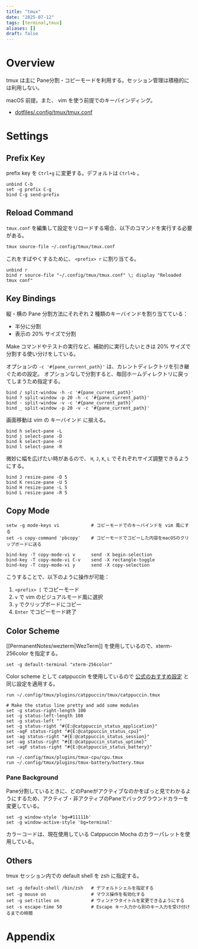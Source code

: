 ```yaml
---
title: "tmux"
date: "2025-07-12"
tags: [terminal,tmux]
aliases: []
draft: false
---
```


# Overview

tmux は主に Pane分割・コピーモードを利用する。セッション管理は積極的には利用しない。

macOS 前提。また、 vim を使う前提でのキーバインディング。

- [dotfiles/.config/tmux/tmux.conf](https://github.com/koei-kaji/dotfiles/blob/ed9a134dec91748de136f20f8f8daab12473cc9f/.config/tmux/tmux.conf)

# Settings

## Prefix Key

prefix key を `Ctrl+g` に変更する。デフォルトは `Ctrl+b` 。

```tmux title="~/.config/tmux/tmux.conf"
unbind C-b
set -g prefix C-g
bind C-g send-prefix
```

## Reload Command

`tmux.conf` を編集して設定をリロードする場合、以下のコマンドを実行する必要がある。

```bash
tmux source-file ~/.config/tmux/tmux.conf
```

これをすばやくするために、 `<prefix> r` に割り当てる。

```tmux title="~/.config/tmux/tmux.conf"
unbind r
bind r source-file "~/.config/tmux/tmux.conf" \; display "Reloaded tmux conf"
```

## Key Bindings

縦・横の Pane 分割方法にそれぞれ 2 種類のキーバインドを割り当てている：

- 半分に分割
- 表示の 20% サイズで分割

Make コマンドやテストの実行など、補助的に実行したいときは 20% サイズで分割する使い分けをしている。

オプションの `-c '#{pane_current_path}'` は、カレントディレクトリを引き継ぐための設定。
オプションなしで分割すると、毎回ホームディレクトリに戻ってしまうため指定する。

```tmux title="~/.config/tmux/tmux.conf"
bind / split-window -h -c '#{pane_current_path}'
bind ? split-window -p 20 -h -c '#{pane_current_path}'
bind - split-window -v -c '#{pane_current_path}'
bind _ split-window -p 20 -v -c '#{pane_current_path}'
```

画面移動は vim の キーバインド に揃える。


```tmux title="~/.config/tmux/tmux.conf"
bind h select-pane -L
bind j select-pane -D
bind k select-pane -U
bind l select-pane -R
```

微妙に幅を広げたい時があるので、 `H`, `J`, `K`, `L` でそれぞれサイズ調整できるようにする。

```tmux title="~/.config/tmux/tmux.conf"
bind J resize-pane -D 5
bind K resize-pane -U 5
bind H resize-pane -L 5
bind L resize-pane -R 5
```

## Copy Mode

```tmux title="~/.config/tmux/tmux.conf"
setw -g mode-keys vi            # コピーモードでのキーバインドを vim 風にする
set -s copy-command 'pbcopy'    # コピーモードでコピーした内容をmacOSのクリップボードに送る

bind-key -T copy-mode-vi v      send -X begin-selection
bind-key -T copy-mode-vi C-v    send -X rectangle-toggle
bind-key -T copy-mode-vi y      send -X copy-selection
```

こうすることで、以下のように操作が可能：

1. `<prefix> [` でコピーモード
2. `v` で vim のビジュアルモード風に選択
3. `y` でクリップボードにコピー
4. `Enter` でコピーモード終了

## Color Scheme

[[PermanentNotes/wezterm|WezTerm]] を使用しているので、xterm-256color を指定する。

```tmux title="~/.config/tmux/tmux.conf"
set -g default-terminal "xterm-256color"
```

Color scheme として catppuccin を使用しているので [公式のおすすめ設定](https://github.com/catppuccin/tmux?tab=readme-ov-file#recommended-default-configuration) と同じ設定を適用する。

```tmux
run ~/.config/tmux/plugins/catppuccin/tmux/catppuccin.tmux

# Make the status line pretty and add some modules
set -g status-right-length 100
set -g status-left-length 100
set -g status-left ""
set -g status-right "#{E:@catppuccin_status_application}"
set -agF status-right "#{E:@catppuccin_status_cpu}"
set -ag status-right "#{E:@catppuccin_status_session}"
set -ag status-right "#{E:@catppuccin_status_uptime}"
set -agF status-right "#{E:@catppuccin_status_battery}"

run ~/.config/tmux/plugins/tmux-cpu/cpu.tmux
run ~/.config/tmux/plugins/tmux-battery/battery.tmux
```

### Pane Background

Pane分割しているときに、どのPaneがアクティブなのかをぱっと見でわかるようにするため、アクティブ・非アクティブのPaneでバックグラウンドカラーを変更している。

```tmux title="~/.config/tmux/tmux.conf"
set -g window-style 'bg=#11111b'
set -g window-active-style 'bg=terminal'
```

カラーコードは、現在使用している Catppuccin Mocha のカラーパレットを使用している。

## Others

tmux セッション内での default shell を zsh に指定する。

```tmux title="~/.config/tmux/tmux.conf"
set -g default-shell /bin/zsh   # デフォルトシェルを指定する
set -g mouse on                 # マウス操作を有効化する
set -g set-titles on            # ウィンドウタイトルを変更できるようにする
set -s escape-time 50           # Escape キー入力から別のキー入力を受け付けるまでの時間
```

# Appendix
